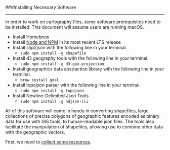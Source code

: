 ###Installing Necessary Software

-----

In order to work on cartography files, some software prerequisites need to be installed. This document will assume users are running macOS.

- Install [Homebrew](http://brew.sh)
- Install [Node and NPM](https://nodejs.org/en/) in its most recent LTS release
- Install shp2json with the following line in your terminal.
    - ```sudo npm install -g shapefile ```
- Install d3 geography tools with the following line in your terminal.
    - ```sudo npm install -g d3-geo-projection```
- Install geographics data abstraction library with the following line in your terminal.
    - ```brew install gdal```
- Install topojson parser with the following line in your terminal.
    - ```sudo npm install -g topojson```
- Install Newline-Delimited Json Tools
    - ```sudo npm install -g ndjson-cli```
    
    
All of this software will come in handy in converting shapefiles, large collections of precise polygons of geographic features encoded as binary data for use with GIS tools, to human-readable json files. The tools also facilitate the manipulation of shapefiles, allowing use to combine other data with the geographic vectors.

First, we need to [collect some resources](resources,md).
